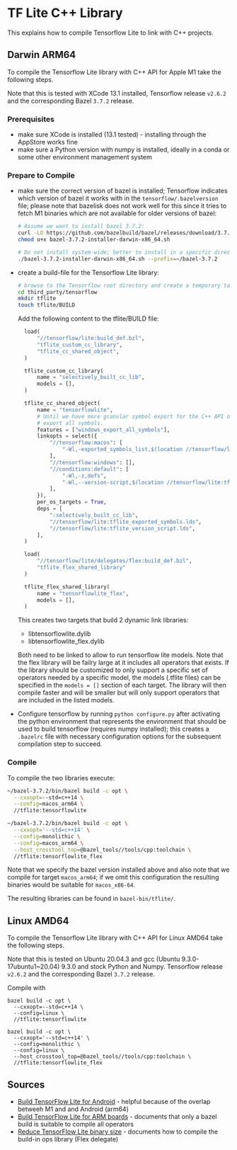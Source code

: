 # TF Lite C++ Library

This explains how to compile Tensorflow Lite to link with C++ projects.

## Darwin ARM64

To compile the Tensorflow Lite library with C++ API for Apple M1 take the following steps.

Note that this is tested with XCode 13.1 installed, Tensorflow release `v2.6.2`
and the corresponding Bazel `3.7.2` release.


### Prerequisites
- make sure XCode is installed (13.1 tested) - installing through the AppStore works fine
- make sure a Python version with numpy is installed, ideally in a conda or some other
  environment management system

### Prepare to Compile
- make sure the correct version of bazel is installed; Tensorflow indicates which version
  of bazel it works with in the `tensorflow/.bazelversion` file; please note that
  bazelisk does not work well for this since it tries to fetch M1 binaries which are not
  available for older versions of bazel:

  ```bash
  # Assume we want to install bazel 3.7.2:
  curl -LO https://github.com/bazelbuild/bazel/releases/download/3.7.2/bazel-3.7.2-installer-darwin-x86_64.sh
  chmod u+x bazel-3.7.2-installer-darwin-x86_64.sh

  # Do not install system-wide; better to install in a specific directory
  ./bazel-3.7.2-installer-darwin-x86_64.sh --prefix=~/bazel-3.7.2
  ```

- create a build-file for the Tensorflow Lite library:
  ```bash
  # browse to the Tensorflow root directory and create a temporary target
  cd third_party/tensorflow
  mkdir tflite 
  touch tflite/BUILD
  ```

  Add the following content to the tflite/BUILD file:

  ```python
    load(
        "//tensorflow/lite:build_def.bzl",
        "tflite_custom_cc_library",
        "tflite_cc_shared_object",
    )

    tflite_custom_cc_library(
        name = "selectively_built_cc_lib",
        models = [],
    )

    tflite_cc_shared_object(
        name = "tensorflowlite",
        # Until we have more granular symbol export for the C++ API on Windows,
        # export all symbols.
        features = ["windows_export_all_symbols"],
        linkopts = select({
            "//tensorflow:macos": [
                "-Wl,-exported_symbols_list,$(location //tensorflow/lite:tflite_exported_symbols.lds)",
            ],
            "//tensorflow:windows": [],
            "//conditions:default": [
                "-Wl,-z,defs",
                "-Wl,--version-script,$(location //tensorflow/lite:tflite_version_script.lds)",
            ],
        }),
        per_os_targets = True,
        deps = [
            ":selectively_built_cc_lib",
            "//tensorflow/lite:tflite_exported_symbols.lds",
            "//tensorflow/lite:tflite_version_script.lds",
        ],
    )

    load(
        "//tensorflow/lite/delegates/flex:build_def.bzl",
        "tflite_flex_shared_library"
    )

    tflite_flex_shared_library(
        name = "tensorflowlite_flex",
        models = [],
    )
  ```

  This creates two targets that build 2 dynamic link libraries:
  - libtensorflowlite.dylib
  - libtensorflowlite\_flex.dylib

  Both need to be linked to allow to run tensorflow lite models.
  Note that the flex library will be failry large at it includes all operators
  that exists. If the library should be customized to only support a specific
  set of operators needed by a specific model, the models (.tflite files)
  can be specified in the `models = []` section of each target. The library
  will then compile faster and will be smaller but will only support operators
  that are included in the listed models.

- Configure tensorflow by running `python configure.py` after activating the python environment that represents the environment that should be used to build tensorflow (requires numpy installed); this creates a `.bazelrc` file with necessary configuration options for the subsequent compilation step to succeed.


### Compile

To compile the two libraries execute:
```bash
~/bazel-3.7.2/bin/bazel build -c opt \
  --cxxopt=--std=c++14 \
  --config=macos_arm64 \
  //tflite:tensorflowlite

~/bazel-3.7.2/bin/bazel build -c opt \
  --cxxopt='--std=c++14' \
  --config=monolithic \
  --config=macos_arm64 \
  --host_crosstool_top=@bazel_tools//tools/cpp:toolchain \
  //tflite:tensorflowlite_flex
```

Note that we specify the bazel version installed above and
also note that we compile for target `macos_arm64`; if we omit this
configuration the resulting binaries would be suitable for `macos_x86-64`.

The resulting libraries can be found in `bazel-bin/tflite/`.


## Linux AMD64

To compile the Tensorflow Lite library with C++ API for Linux AMD64  take the following steps.

Note that this is tested on Ubuntu 20.04.3 and gcc (Ubuntu 9.3.0-17ubuntu1~20.04) 9.3.0 and
stock Python and Numpy. Tensorflow release `v2.6.2` and the corresponding Bazel `3.7.2` 
release.

Compile with

```
bazel build -c opt \
  --cxxopt=--std=c++14 \
  --config=linux \
  //tflite:tensorflowlite

bazel build -c opt \
  --cxxopt='--std=c++14' \
  --config=monolithic \
  --config=linux \
  --host_crosstool_top=@bazel_tools//tools/cpp:toolchain \
  //tflite:tensorflowlite_flex
```



## Sources
- [Build TensorFlow Lite for Android](https://www.tensorflow.org/lite/guide/build_android) - helpful because of the overlap betweeh M1 and and Android (arm64)
- [Build TensorFlow Lite for ARM boards](https://www.tensorflow.org/lite/guide/build_arm) - documents that only a bazel build is suitable to compile all operators
- [Reduce TensorFlow Lite binary size](https://www.tensorflow.org/lite/guide/reduce_binary_size) - documents how to compile the build-in ops library (Flex delegate)


